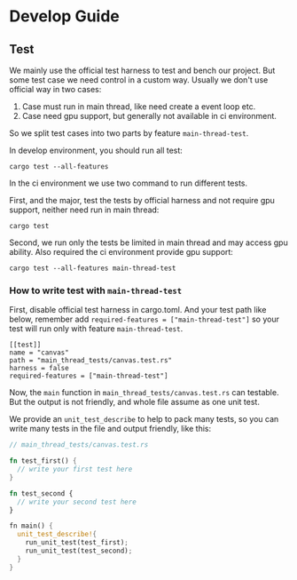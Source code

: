 # Develop Guide


## Test

We mainly use the official test harness to test and bench our project. But some test case we need control in a custom way. Usually we don't use official way in two cases:

1. Case must run in main thread, like need create a event loop etc.
2. Case need gpu support, but generally not available in ci environment.

So we split test cases into two parts by feature `main-thread-test`. 

In develop environment, you should run all test:

```
cargo test --all-features
```

In the ci environment we use two command to run different tests.

First, and the major, test the tests by official harness and not require gpu support, neither need run in main thread:

```
cargo test
```

Second, we run only the tests be limited in main thread and may access gpu ability. Also required the ci environment provide gpu support:

```
cargo test --all-features main-thread-test 
```

### How to write test with `main-thread-test`

First, disable official test harness in cargo.toml. And your test path like below, remember add `required-features = ["main-thread-test"]` so your test will run only with feature `main-thread-test`.

```
[[test]]
name = "canvas"
path = "main_thread_tests/canvas.test.rs"
harness = false
required-features = ["main-thread-test"]
```

Now, the `main` function in `main_thread_tests/canvas.test.rs` can testable. But the output is not friendly, and whole file assume as one unit test.

We provide an `unit_test_describe` to help to pack many tests, so you can write many tests in the file and output friendly, like this:


```rust
// main_thread_tests/canvas.test.rs

fn test_first() {
  // write your first test here
}

fn test_second {
  // write your second test here
}

fn main() {
  unit_test_describe!{
    run_unit_test(test_first);
    run_unit_test(test_second);
  }
}

```